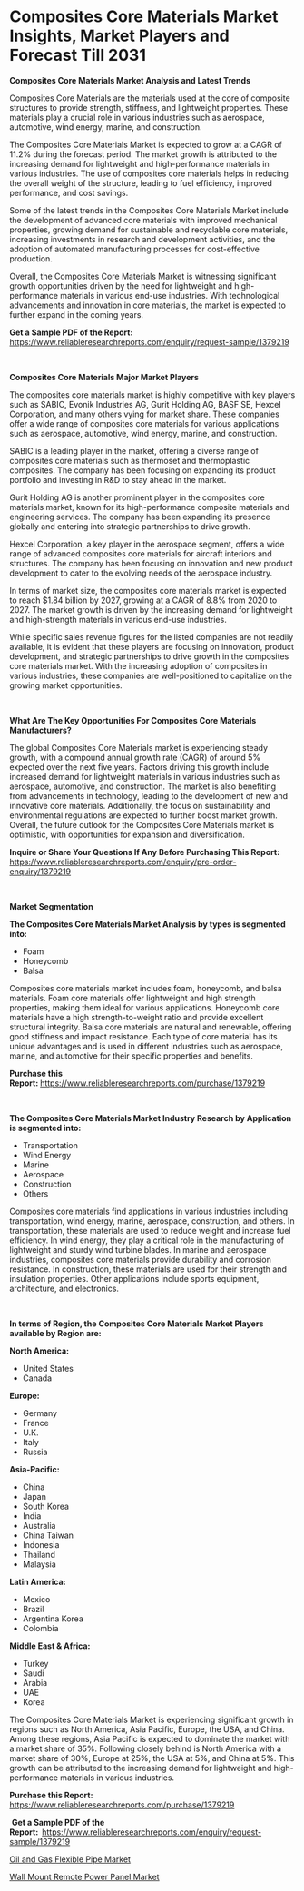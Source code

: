 <p><h1>Composites Core Materials Market Insights, Market Players and Forecast Till 2031</h1></p><p><strong>Composites Core Materials Market Analysis and Latest Trends</strong></p>
<p><p>Composites Core Materials are the materials used at the core of composite structures to provide strength, stiffness, and lightweight properties. These materials play a crucial role in various industries such as aerospace, automotive, wind energy, marine, and construction.</p><p>The Composites Core Materials Market is expected to grow at a CAGR of 11.2% during the forecast period. The market growth is attributed to the increasing demand for lightweight and high-performance materials in various industries. The use of composites core materials helps in reducing the overall weight of the structure, leading to fuel efficiency, improved performance, and cost savings.</p><p>Some of the latest trends in the Composites Core Materials Market include the development of advanced core materials with improved mechanical properties, growing demand for sustainable and recyclable core materials, increasing investments in research and development activities, and the adoption of automated manufacturing processes for cost-effective production.</p><p>Overall, the Composites Core Materials Market is witnessing significant growth opportunities driven by the need for lightweight and high-performance materials in various end-use industries. With technological advancements and innovation in core materials, the market is expected to further expand in the coming years.</p></p>
<p><strong>Get a Sample PDF of the Report:&nbsp;</strong> <a href="https://www.reliableresearchreports.com/enquiry/request-sample/1379219">https://www.reliableresearchreports.com/enquiry/request-sample/1379219</a></p>
<p>&nbsp;</p>
<p><strong>Composites Core Materials Major Market Players</strong></p>
<p><p>The composites core materials market is highly competitive with key players such as SABIC, Evonik Industries AG, Gurit Holding AG, BASF SE, Hexcel Corporation, and many others vying for market share. These companies offer a wide range of composites core materials for various applications such as aerospace, automotive, wind energy, marine, and construction.</p><p>SABIC is a leading player in the market, offering a diverse range of composites core materials such as thermoset and thermoplastic composites. The company has been focusing on expanding its product portfolio and investing in R&D to stay ahead in the market.</p><p>Gurit Holding AG is another prominent player in the composites core materials market, known for its high-performance composite materials and engineering services. The company has been expanding its presence globally and entering into strategic partnerships to drive growth.</p><p>Hexcel Corporation, a key player in the aerospace segment, offers a wide range of advanced composites core materials for aircraft interiors and structures. The company has been focusing on innovation and new product development to cater to the evolving needs of the aerospace industry.</p><p>In terms of market size, the composites core materials market is expected to reach $1.84 billion by 2027, growing at a CAGR of 8.8% from 2020 to 2027. The market growth is driven by the increasing demand for lightweight and high-strength materials in various end-use industries.</p><p>While specific sales revenue figures for the listed companies are not readily available, it is evident that these players are focusing on innovation, product development, and strategic partnerships to drive growth in the composites core materials market. With the increasing adoption of composites in various industries, these companies are well-positioned to capitalize on the growing market opportunities.</p></p>
<p>&nbsp;</p>
<p><strong>What Are The Key Opportunities For Composites Core Materials Manufacturers?</strong></p>
<p><p>The global Composites Core Materials market is experiencing steady growth, with a compound annual growth rate (CAGR) of around 5% expected over the next five years. Factors driving this growth include increased demand for lightweight materials in various industries such as aerospace, automotive, and construction. The market is also benefiting from advancements in technology, leading to the development of new and innovative core materials. Additionally, the focus on sustainability and environmental regulations are expected to further boost market growth. Overall, the future outlook for the Composites Core Materials market is optimistic, with opportunities for expansion and diversification.</p></p>
<p><strong>Inquire or Share Your Questions If Any Before Purchasing This Report:</strong> <a href="https://www.reliableresearchreports.com/enquiry/pre-order-enquiry/1379219">https://www.reliableresearchreports.com/enquiry/pre-order-enquiry/1379219</a></p>
<p>&nbsp;</p>
<p><strong>Market Segmentation</strong></p>
<p><strong>The Composites Core Materials Market Analysis by types is segmented into:</strong></p>
<p><ul><li>Foam</li><li>Honeycomb</li><li>Balsa</li></ul></p>
<p><p>Composites core materials market includes foam, honeycomb, and balsa materials. Foam core materials offer lightweight and high strength properties, making them ideal for various applications. Honeycomb core materials have a high strength-to-weight ratio and provide excellent structural integrity. Balsa core materials are natural and renewable, offering good stiffness and impact resistance. Each type of core material has its unique advantages and is used in different industries such as aerospace, marine, and automotive for their specific properties and benefits.</p></p>
<p><strong>Purchase this Report:&nbsp;</strong><a href="https://www.reliableresearchreports.com/purchase/1379219">https://www.reliableresearchreports.com/purchase/1379219</a></p>
<p>&nbsp;</p>
<p><strong>The Composites Core Materials Market Industry Research by Application is segmented into:</strong></p>
<p><ul><li>Transportation</li><li>Wind Energy</li><li>Marine</li><li>Aerospace</li><li>Construction</li><li>Others</li></ul></p>
<p><p>Composites core materials find applications in various industries including transportation, wind energy, marine, aerospace, construction, and others. In transportation, these materials are used to reduce weight and increase fuel efficiency. In wind energy, they play a critical role in the manufacturing of lightweight and sturdy wind turbine blades. In marine and aerospace industries, composites core materials provide durability and corrosion resistance. In construction, these materials are used for their strength and insulation properties. Other applications include sports equipment, architecture, and electronics.</p></p>
<p>&nbsp;</p>
<p><strong>In terms of Region, the Composites Core Materials Market Players available by Region are:</strong></p>
<p>
    <p> <strong> North America: </strong>
        <ul>
            <li>United States</li>
            <li>Canada</li>
        </ul>
        </p> 
    <p> <strong> Europe: </strong>
        <ul>
            <li>Germany</li>
            <li>France</li>
            <li>U.K.</li>
            <li>Italy</li>
            <li>Russia</li>
        </ul>
        </p> 
    <p> <strong> Asia-Pacific: </strong>
        <ul>
            <li>China</li>
            <li>Japan</li>
            <li>South Korea</li>
            <li>India</li>
            <li>Australia</li>
            <li>China Taiwan</li>
            <li>Indonesia</li>
            <li>Thailand</li>
            <li>Malaysia</li>
        </ul>
        </p> 
    <p> <strong> Latin America: </strong>
        <ul>
            <li>Mexico</li>
            <li>Brazil</li>
            <li>Argentina Korea</li>
            <li>Colombia</li>
        </ul>
        </p> 
    <p> <strong> Middle East & Africa: </strong>
        <ul>
            <li>Turkey</li>
            <li>Saudi</li>
            <li>Arabia</li>
            <li>UAE</li>
            <li>Korea</li>
        </ul>
    </p>
    </p>
<p><p>The Composites Core Materials Market is experiencing significant growth in regions such as North America, Asia Pacific, Europe, the USA, and China. Among these regions, Asia Pacific is expected to dominate the market with a market share of 35%. Following closely behind is North America with a market share of 30%, Europe at 25%, the USA at 5%, and China at 5%. This growth can be attributed to the increasing demand for lightweight and high-performance materials in various industries.</p></p>
<p><strong>Purchase this Report: </strong><a href="https://www.reliableresearchreports.com/purchase/1379219">https://www.reliableresearchreports.com/purchase/1379219</a></p>
<p>&nbsp;<strong>Get a Sample PDF of the Report:&nbsp;&nbsp;</strong><a href="https://www.reliableresearchreports.com/enquiry/request-sample/1379219">https://www.reliableresearchreports.com/enquiry/request-sample/1379219</a></p>
<p><strong></strong></p>
<p><p><a href="https://github.com/Sherrillcrooksxa8i18ucf2m/Market-Research-Report-List-1/blob/main/oil-and-gas-flexible-pipe-market.md">Oil and Gas Flexible Pipe Market</a></p><p><a href="https://summer-dogwood-3e9.notion.site/Wall-Mount-Remote-Power-Panel-Market-A-Comprehensive-Report-of-its-Market-Share-Growth-Trends-202-867260670abb435192f01badcc44a627">Wall Mount Remote Power Panel Market</a></p></p>
